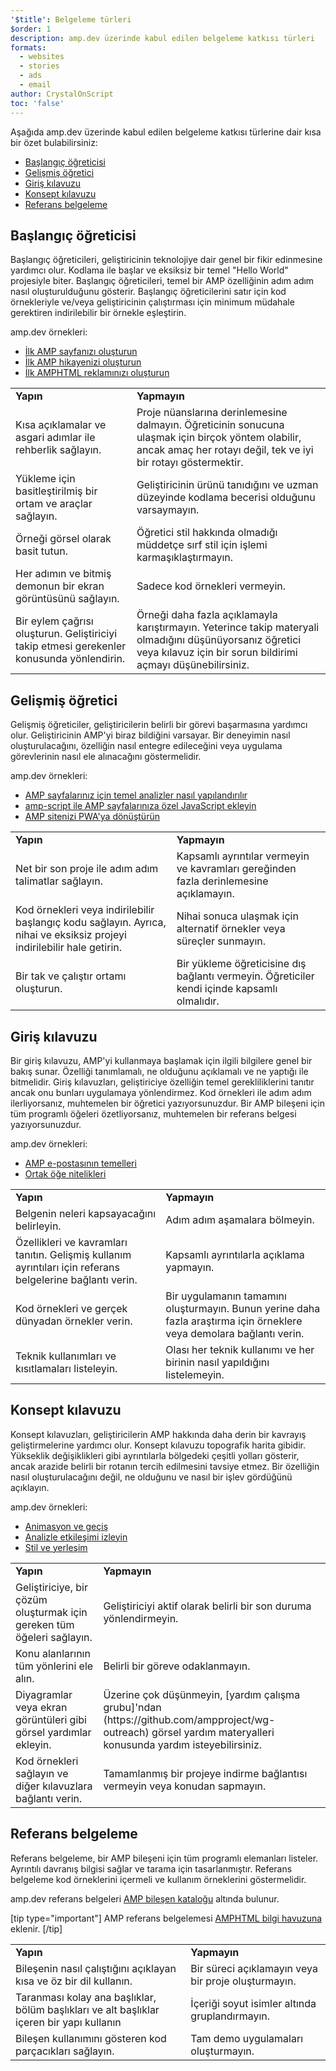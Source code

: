 ```yaml
---
'$title': Belgeleme türleri
$order: 1
description: amp.dev üzerinde kabul edilen belgeleme katkısı türleri
formats:
  - websites
  - stories
  - ads
  - email
author: CrystalOnScript
toc: 'false'
---
```


Aşağıda amp.dev üzerinde kabul edilen belgeleme katkısı türlerine dair kısa bir özet bulabilirsiniz:

- [Başlangıç öğreticisi](documentation-types.md?format=websites#introductory-tutorial)
- [Gelişmiş öğretici](documentation-types.md?format=websites#advanced-tutorial)
- [Giriş kılavuzu](documentation-types.md?format=websites#introductory-guide)
- [Konsept kılavuzu](documentation-types.md?format=websites#concept-guide)
- [Referans belgeleme](documentation-types.md?format=websites#reference-documentation)

## Başlangıç öğreticisi <a name="introductory-tutorial"></a>

Başlangıç öğreticileri, geliştiricinin teknolojiye dair genel bir fikir edinmesine yardımcı olur. Kodlama ile başlar ve eksiksiz bir temel "Hello World" projesiyle biter. Başlangıç öğreticileri, temel bir AMP özelliğinin adım adım nasıl oluşturulduğunu gösterir. Başlangıç öğreticilerini satır için kod örnekleriyle ve/veya geliştiricinin çalıştırması için minimum müdahale gerektiren indirilebilir bir örnekle eşleştirin.

amp.dev örnekleri:

- [İlk AMP sayfanızı oluşturun](../../../../documentation/guides-and-tutorials/start/create/index.md?format=websites)
- [İlk AMP hikayenizi oluşturun](../../../../documentation/guides-and-tutorials/start/visual_story/index.md?format=stories)
- [İlk AMPHTML reklamınızı oluşturun](../../../../documentation/guides-and-tutorials/start/create_amphtml_ad/index.md?format=ads)

<table>
  <tr>
   <td>
<strong>Yapın</strong>
   </td>
   <td>
<strong>Yapmayın</strong>
   </td>
  </tr>
  <tr>
   <td>Kısa açıklamalar ve asgari adımlar ile rehberlik sağlayın.</td>
   <td>Proje nüanslarına derinlemesine dalmayın. Öğreticinin sonucuna ulaşmak için birçok yöntem olabilir, ancak amaç her rotayı değil, tek ve iyi bir rotayı göstermektir.</td>
  </tr>
  <tr>
   <td>Yükleme için basitleştirilmiş bir ortam ve araçlar sağlayın.</td>
   <td>Geliştiricinin ürünü tanıdığını ve uzman düzeyinde kodlama becerisi olduğunu varsaymayın.</td>
  </tr>
  <tr>
   <td>Örneği görsel olarak basit tutun.</td>
   <td>Öğretici stil hakkında olmadığı müddetçe sırf stil için işlemi karmaşıklaştırmayın.</td>
  </tr>
  <tr>
   <td>Her adımın ve bitmiş demonun bir ekran görüntüsünü sağlayın.</td>
   <td>Sadece kod örnekleri vermeyin.</td>
  </tr>
  <tr>
   <td>Bir eylem çağrısı oluşturun. Geliştiriciyi takip etmesi gerekenler konusunda yönlendirin.</td>
   <td>Örneği daha fazla açıklamayla karıştırmayın. Yeterince takip materyali olmadığını düşünüyorsanız öğretici veya kılavuz için bir sorun bildirimi açmayı düşünebilirsiniz.</td>
  </tr>
</table>

## Gelişmiş öğretici <a name="advanced-tutorial"></a>

Gelişmiş öğreticiler, geliştiricilerin belirli bir görevi başarmasına yardımcı olur. Geliştiricinin AMP'yi biraz bildiğini varsayar. Bir deneyimin nasıl oluşturulacağını, özelliğin nasıl entegre edileceğini veya uygulama görevlerinin nasıl ele alınacağını göstermelidir.

amp.dev örnekleri:

- [AMP sayfalarınız için temel analizler nasıl yapılandırılır](../../../../documentation/guides-and-tutorials/optimize-measure/tracking-engagement.md?format=websites)
- [amp-script ile AMP sayfalarınıza özel JavaScript ekleyin](../../../../documentation/guides-and-tutorials/develop/custom-javascript-tutorial.md?format=websites)
- [AMP sitenizi PWA'ya dönüştürün](../../../../documentation/guides-and-tutorials/optimize-measure/amp_to_pwa.md?format=websites)

<table>
  <tr>
   <td>
<strong>Yapın</strong>
   </td>
   <td>
<strong>Yapmayın</strong>
   </td>
  </tr>
  <tr>
   <td>Net bir son proje ile adım adım talimatlar sağlayın.</td>
   <td>Kapsamlı ayrıntılar vermeyin ve kavramları gereğinden fazla derinlemesine açıklamayın.</td>
  </tr>
  <tr>
   <td>Kod örnekleri veya indirilebilir başlangıç kodu sağlayın. Ayrıca, nihai ve eksiksiz projeyi indirilebilir hale getirin.</td>
   <td>Nihai sonuca ulaşmak için alternatif örnekler veya süreçler sunmayın.</td>
  </tr>
  <tr>
   <td>Bir tak ve çalıştır ortamı oluşturun.</td>
   <td>Bir yükleme öğreticisine dış bağlantı vermeyin. Öğreticiler kendi içinde kapsamlı olmalıdır.</td>
  </tr>
</table>

## Giriş kılavuzu<a name="introductory-guide"></a>

Bir giriş kılavuzu, AMP'yi kullanmaya başlamak için ilgili bilgilere genel bir bakış sunar. Özelliği tanımlamalı, ne olduğunu açıklamalı ve ne yaptığı ile bitmelidir. Giriş kılavuzları, geliştiriciye özelliğin temel gerekliliklerini tanıtır ancak onu bunları uygulamaya yönlendirmez. Kod örnekleri ile adım adım ilerliyorsanız, muhtemelen bir öğretici yazıyorsunuzdur. Bir AMP bileşeni için tüm programlı öğeleri özetliyorsanız, muhtemelen bir referans belgesi yazıyorsunuzdur.

amp.dev örnekleri:

- [AMP e-postasının temelleri](../../../../documentation/guides-and-tutorials/learn/email_fundamentals.md?format=email)
- [Ortak öğe nitelikleri](../../../../documentation/guides-and-tutorials/learn/common_attributes.md?format=websites)

<table>
  <tr>
   <td>
<strong>Yapın</strong>
   </td>
   <td>
<strong>Yapmayın</strong>
   </td>
  </tr>
  <tr>
   <td>Belgenin neleri kapsayacağını belirleyin.</td>
   <td>Adım adım aşamalara bölmeyin.</td>
  </tr>
  <tr>
   <td>Özellikleri ve kavramları tanıtın. Gelişmiş kullanım ayrıntıları için referans belgelerine bağlantı verin.</td>
   <td>Kapsamlı ayrıntılarla açıklama yapmayın.</td>
  </tr>
  <tr>
   <td>Kod örnekleri ve gerçek dünyadan örnekler verin.</td>
   <td>Bir uygulamanın tamamını oluşturmayın. Bunun yerine daha fazla araştırma için örneklere veya demolara bağlantı verin.</td>
  </tr>
  <tr>
   <td>Teknik kullanımları ve kısıtlamaları listeleyin.</td>
   <td>Olası her teknik kullanımı ve her birinin nasıl yapıldığını listelemeyin.</td>
  </tr>
</table>

## Konsept kılavuzu <a name="concept-guide"></a>

Konsept kılavuzları, geliştiricilerin AMP hakkında daha derin bir kavrayış geliştirmelerine yardımcı olur. Konsept kılavuzu topografik harita gibidir. Yükseklik değişiklikleri gibi ayrıntılarla bölgedeki çeşitli yolları gösterir, ancak arazide belirli bir rotanın tercih edilmesini tavsiye etmez. Bir özelliğin nasıl oluşturulacağını değil, ne olduğunu ve nasıl bir işlev gördüğünü açıklayın.

amp.dev örnekleri:

- [Animasyon ve geçiş](../../../../documentation/guides-and-tutorials/develop/animations/triggering_css_animations.md?format=websites)
- [Analizle etkileşimi izleyin](../../../../documentation/guides-and-tutorials/optimize-measure/configure-analytics/index.md?format=websites)
- [Stil ve yerleşim](../../../../documentation/guides-and-tutorials/develop/style_and_layout/index.md?format=websites)

<table>
  <tr>
   <td>
<strong>Yapın</strong>
   </td>
   <td>
<strong>Yapmayın</strong>
   </td>
  </tr>
  <tr>
   <td>Geliştiriciye, bir çözüm oluşturmak için gereken tüm öğeleri sağlayın.</td>
   <td>Geliştiriciyi aktif olarak belirli bir son duruma yönlendirmeyin.</td>
  </tr>
  <tr>
   <td>Konu alanlarının tüm yönlerini ele alın.</td>
   <td>Belirli bir göreve odaklanmayın.</td>
  </tr>
  <tr>
   <td>Diyagramlar veya ekran görüntüleri gibi görsel yardımlar ekleyin.</td>
   <td>Üzerine çok düşünmeyin, [yardım çalışma grubu]'ndan (https://github.com/ampproject/wg-outreach) görsel yardım materyalleri konusunda yardım isteyebilirsiniz.</td>
  </tr>
  <tr>
   <td>Kod örnekleri sağlayın ve diğer kılavuzlara bağlantı verin.</td>
   <td>Tamamlanmış bir projeye indirme bağlantısı vermeyin veya konudan sapmayın.</td>
  </tr>
</table>

## Referans belgeleme <a name="reference-documentation"></a>

Referans belgeleme, bir AMP bileşeni için tüm programlı elemanları listeler. Ayrıntılı davranış bilgisi sağlar ve tarama için tasarlanmıştır. Referans belgeleme kod örneklerini içermeli ve kullanım örneklerini göstermelidir.

amp.dev referans belgeleri [AMP bileşen kataloğu](../../../../documentation/components/index.html?format=websites) altında bulunur.

[tip type="important"] AMP referans belgelemesi [AMPHTML bilgi havuzuna](https://github.com/ampproject/amphtml) eklenir. [/tip]

<table>
  <tr>
   <td>
<strong>Yapın</strong>
   </td>
   <td>
<strong>Yapmayın</strong>
   </td>
  </tr>
  <tr>
   <td>Bileşenin nasıl çalıştığını açıklayan kısa ve öz bir dil kullanın.</td>
   <td>Bir süreci açıklamayın veya bir proje oluşturmayın.</td>
  </tr>
  <tr>
   <td>Taranması kolay ana başlıklar, bölüm başlıkları ve alt başlıklar içeren bir yapı kullanın</td>
   <td>İçeriği soyut isimler altında gruplandırmayın.</td>
  </tr>
  <tr>
   <td>Bileşen kullanımını gösteren kod parçacıkları sağlayın.</td>
   <td>Tam demo uygulamaları oluşturmayın.</td>
  </tr>
</table>
